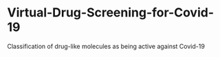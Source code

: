 # Virtual-Drug-Screening-for-Covid-19
Classification of drug-like molecules as being active against Covid-19 
